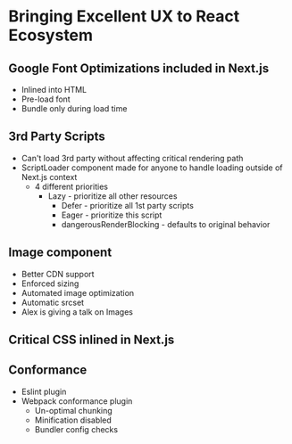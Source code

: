 # Bringing Excellent UX to React Ecosystem

## Google Font Optimizations included in Next.js
- Inlined into HTML
- Pre-load font
- Bundle only during load time

## 3rd Party Scripts
- Can't load 3rd party without affecting critical rendering path
- ScriptLoader component made for anyone to handle loading outside of Next.js context
  - 4 different priorities
    - Lazy - prioritize all other resources
      - Defer - prioritize all 1st party scripts
      - Eager - prioritize this script
      - dangerousRenderBlocking - defaults to original behavior

## Image component
  - Better CDN support
  - Enforced sizing
  - Automated image optimization
  - Automatic srcset
  - Alex is giving a talk on Images

## Critical CSS inlined in Next.js

## Conformance
  - Eslint plugin
  - Webpack conformance plugin
    - Un-optimal chunking
    - Minification disabled
    - Bundler config checks